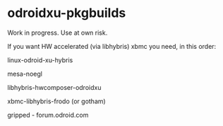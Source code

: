 odroidxu-pkgbuilds
==================

Work in progress. Use at own risk.

If you want HW accelerated (via libhybris) xbmc you need, in this order:

linux-odroid-xu-hybris

mesa-noegl

libhybris-hwcomposer-odroidxu

xbmc-libhybris-frodo (or gotham)

gripped - forum.odroid.com
